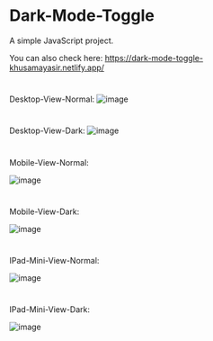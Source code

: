 # Dark-Mode-Toggle
A simple JavaScript project.

You can also check here: https://dark-mode-toggle-khusamayasir.netlify.app/

#
Desktop-View-Normal:
![image](https://user-images.githubusercontent.com/66178232/159838999-20171663-0c46-40e5-904a-fbbba6697318.png)

#
Desktop-View-Dark:
![image](https://user-images.githubusercontent.com/66178232/159839039-025084e5-3735-42c5-95b6-02e42135b427.png)

#

Mobile-View-Normal:

![image](https://user-images.githubusercontent.com/66178232/159838450-02a7ddae-d2b8-4e57-bea1-58358d7aa7a9.png)

#

Mobile-View-Dark:

![image](https://user-images.githubusercontent.com/66178232/159838299-9e11d900-64c3-49b9-8d74-7580ecb93476.png)

#

IPad-Mini-View-Normal:

![image](https://user-images.githubusercontent.com/66178232/159838785-89dc93cd-d85f-402b-9bc7-33a037cab959.png)

#

IPad-Mini-View-Dark:

![image](https://user-images.githubusercontent.com/66178232/159838614-2edde1ea-b79a-45ea-a0bc-b91ed644fe42.png)
